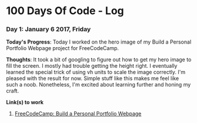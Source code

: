 # 100 Days Of Code - Log

### Day 1: January 6 2017, Friday

**Today's Progress**: Today I worked on the hero image of my Build a Personal Portfolio Webpage project for FreeCodeCamp.

**Thoughts**: It took a bit of googling to figure out how to get my hero image to fill the screen. I mostly had trouble getting the height right. I eventually learned the special trick of using vh units to scale the image correctly. I'm pleased with the result for now. Simple stuff like this makes me feel like such a noob. Nonetheless, I'm excited about learning further and honing my craft.

**Link(s) to work**
1. [FreeCodeCamp: Build a Personal Portfolio Webpage](https://codepen.io/balam90/pen/yVZMBd)
